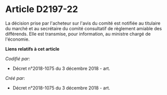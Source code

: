 # Article D2197-22

La décision prise par l'acheteur sur l'avis du comité est notifiée au titulaire du marché et au secrétaire du comité
consultatif de règlement amiable des différends. Elle est transmise, pour information, au ministre chargé de l'économie.

**Liens relatifs à cet article**

_Codifié par_:

  - Décret n°2018-1075 du 3 décembre 2018 - art.

_Créé par_:

  - Décret n°2018-1075 du 3 décembre 2018 - art.
